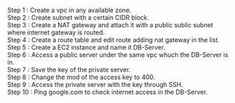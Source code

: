 Step 1 : Create a vpc in any available zone. <br/>
Step 2 : Create subnet with a certain CIDR block. <br/>
Step 3 : Create a NAT gateway and attach it with a public sublic subnet where internet gateway is routed.<br/>
Step 4 : Create a route table and edit route adding nat gateway in the list. <br/>
Step 5 : Create a EC2 instance and name it DB-Server. <br/> 
Step 6 : Access a public server under the same vpc whuch the DB-Server is in. <br/>
Step 7 : Save the key of the private server. <br/>
Step 8 : Change the mod of the access key to 400. <br/>
Step 9 : Access the private server with the key through SSH. <br/>
Step 10 : Ping google.com to check internet access in the DB-Server. <br/>

